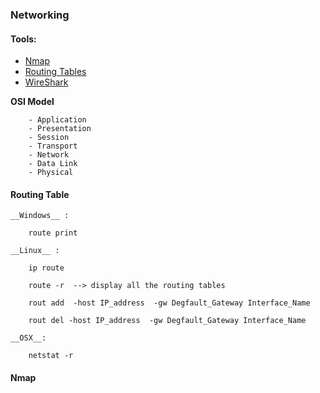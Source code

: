 ### Networking 

#### Tools:

- [Nmap](https://github.com/nairuzabulhul/General-Commands/blob/master/Netwokring/Networking%20Commands.md#nmap)
- [Routing Tables](https://github.com/nairuzabulhul/General-Commands/blob/master/Netwokring/Networking%20Commands.md#routingtables)
- [WireShark]()

__OSI Model__
        
        - Application 
        - Presentation 
        - Session
        - Transport 
        - Network
        - Data Link
        - Physical 
    
    
#### Routing Table 

    __Windows__ : 
        
        route print 

    __Linux__ :
    
        ip route 
        
        route -r  --> display all the routing tables  
        
        rout add  -host IP_address  -gw Degfault_Gateway Interface_Name    
        
        rout del -host IP_address  -gw Degfault_Gateway Interface_Name  
        
    __OSX__:
    
        netstat -r 
        
        
        

#### Nmap







